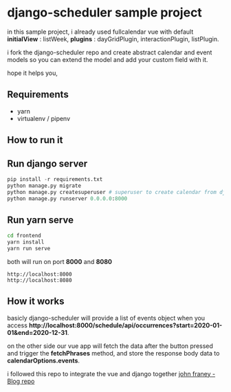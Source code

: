 # django-scheduler sample project

in this sample project, i already used fullcalendar vue with default **initialView** : listWeek, **plugins** : dayGridPlugin, interactionPlugin, listPlugin.

i fork the django-scheduler repo and create abstract calendar and event models so you can extend the model and add your custom field with it.

hope it helps you,

## Requirements

 - yarn
 - virtualenv / pipenv


## How to run it

## Run django server

```python
pip install -r requirements.txt
python manage.py migrate
python manage.py createsuperuser # superuser to create calendar from django admin page
python manage.py runserver 0.0.0.0:8000
```

## Run yarn serve
```bash
cd frontend
yarn install
yarn run serve
```

both will run on port **8000** and **8080**
```
http://localhost:8000
http://localhost:8080
```

## How it works

basicly django-scheduler will provide a list of events object when you access **http://localhost:8000/schedule/api/occurrences?start=2020-01-01&end=2020-12-31**. 

on the other side our vue app will fetch the data after the button pressed and trigger the **fetchPhrases** method, and store the response body data to **calendarOptions.events**.

i followed this repo to integrate the vue and django together
[john franey - Blog repo](https://github.com/johnfraney/blog-examples/tree/master/integrate-django-vue)